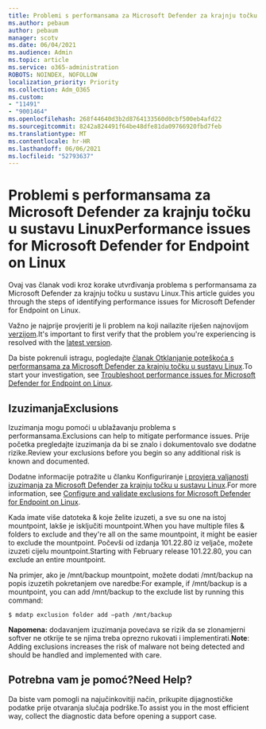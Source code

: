```yaml
---
title: Problemi s performansama za Microsoft Defender za krajnju točku u sustavu Linux
ms.author: pebaum
author: pebaum
manager: scotv
ms.date: 06/04/2021
ms.audience: Admin
ms.topic: article
ms.service: o365-administration
ROBOTS: NOINDEX, NOFOLLOW
localization_priority: Priority
ms.collection: Adm_O365
ms.custom:
- "11491"
- "9001464"
ms.openlocfilehash: 268f44640d3b2d8764133560d0cbf500eb4afd22
ms.sourcegitcommit: 8242a824491f64be48dfe81da09766920fbd7feb
ms.translationtype: MT
ms.contentlocale: hr-HR
ms.lasthandoff: 06/06/2021
ms.locfileid: "52793637"
---
```

# <a name="performance-issues-for-microsoft-defender-for-endpoint-on-linux"></a><span data-ttu-id="63599-102">Problemi s performansama za Microsoft Defender za krajnju točku u sustavu Linux</span><span class="sxs-lookup"><span data-stu-id="63599-102">Performance issues for Microsoft Defender for Endpoint on Linux</span></span>

<span data-ttu-id="63599-103">Ovaj vas članak vodi kroz korake utvrđivanja problema s performansama za Microsoft Defender za krajnju točku u sustavu Linux.</span><span class="sxs-lookup"><span data-stu-id="63599-103">This article guides you through the steps of identifying performance issues for Microsoft Defender for Endpoint on Linux.</span></span>

<span data-ttu-id="63599-104">Važno je najprije provjeriti je li problem na koji nailazite riješen najnovijom [verzijom](/microsoft-365/security/defender-endpoint/linux-whatsnew).</span><span class="sxs-lookup"><span data-stu-id="63599-104">It's important to first verify that the problem you're experiencing is resolved with the [latest version](/microsoft-365/security/defender-endpoint/linux-whatsnew).</span></span> 

<span data-ttu-id="63599-105">Da biste pokrenuli istragu, pogledajte [članak Otklanjanje poteškoća s performansama za Microsoft Defender za krajnju točku u sustavu Linux](/microsoft-365/security/defender-endpoint/linux-support-perf).</span><span class="sxs-lookup"><span data-stu-id="63599-105">To start your investigation, see [Troubleshoot performance issues for Microsoft Defender for Endpoint on Linux](/microsoft-365/security/defender-endpoint/linux-support-perf).</span></span>

## <a name="exclusions"></a><span data-ttu-id="63599-106">Izuzimanja</span><span class="sxs-lookup"><span data-stu-id="63599-106">Exclusions</span></span>

<span data-ttu-id="63599-107">Izuzimanja mogu pomoći u ublažavanju problema s performansama.</span><span class="sxs-lookup"><span data-stu-id="63599-107">Exclusions can help to mitigate performance issues.</span></span> <span data-ttu-id="63599-108">Prije početka pregledajte izuzimanja da bi se znalo i dokumentovalo sve dodatne rizike.</span><span class="sxs-lookup"><span data-stu-id="63599-108">Review your exclusions before you begin so any additional risk is known and documented.</span></span>

<span data-ttu-id="63599-109">Dodatne informacije potražite u članku Konfiguriranje [i provjera valjanosti izuzimanja za Microsoft Defender za krajnju točku u sustavu Linux](/microsoft-365/security/defender-endpoint/linux-exclusions).</span><span class="sxs-lookup"><span data-stu-id="63599-109">For more information, see [Configure and validate exclusions for Microsoft Defender for Endpoint on Linux](/microsoft-365/security/defender-endpoint/linux-exclusions).</span></span>

<span data-ttu-id="63599-110">Kada imate više datoteka & koje želite izuzeti, a sve su one na istoj mountpoint, lakše je isključiti mountpoint.</span><span class="sxs-lookup"><span data-stu-id="63599-110">When you have multiple files & folders to exclude and they're all on the same mountpoint, it might be easier to exclude the mountpoint.</span></span> <span data-ttu-id="63599-111">Počevši od izdanja 101.22.80 iz veljače, možete izuzeti cijelu mountpoint.</span><span class="sxs-lookup"><span data-stu-id="63599-111">Starting with February release 101.22.80, you can exclude an entire mountpoint.</span></span>

<span data-ttu-id="63599-112">Na primjer, ako je /mnt/backup mountpoint, možete dodati /mnt/backup na popis izuzetih pokretanjem ove naredbe:</span><span class="sxs-lookup"><span data-stu-id="63599-112">For example, if /mnt/backup is a mountpoint, you can add /mnt/backup to the exclude list by running this command:</span></span>

`$ mdatp exclusion folder add –path /mnt/backup`

<span data-ttu-id="63599-113">**Napomena:** dodavanjem izuzimanja povećava se rizik da se zlonamjerni softver ne otkrije te se njima treba oprezno rukovati i implementirati.</span><span class="sxs-lookup"><span data-stu-id="63599-113">**Note**: Adding exclusions increases the risk of malware not being detected and should be handled and implemented with care.</span></span>

## <a name="need-help"></a><span data-ttu-id="63599-114">Potrebna vam je pomoć?</span><span class="sxs-lookup"><span data-stu-id="63599-114">Need Help?</span></span>

<span data-ttu-id="63599-115">Da biste vam pomogli na najučinkovitiji način, prikupite dijagnostičke podatke prije otvaranja slučaja podrške.</span><span class="sxs-lookup"><span data-stu-id="63599-115">To assist you in the most efficient way, collect the diagnostic data before opening a support case.</span></span>
